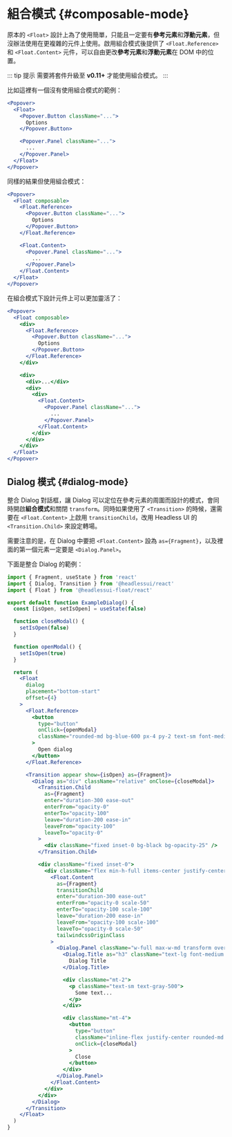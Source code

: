 # 組合模式 {#composable-mode}

原本的 `<Float>` 設計上為了使用簡單，只能且一定要有**參考元素**和**浮動元素**，但沒辦法使用在更複雜的元件上使用。啟用組合模式後提供了 `<Float.Reference>` 和 `<Float.Content>` 元件，可以自由更改**參考元素**和**浮動元素**在 DOM 中的位置。

::: tip 提示
需要將套件升級至 **v0.11+** 才能使用組合模式。
:::

比如這裡有一個沒有使用組合模式的範例：

```jsx
<Popover>
  <Float>
    <Popover.Button className="...">
      Options
    </Popover.Button>

    <Popover.Panel className="...">
      ...
    </Popover.Panel>
  </Float>
</Popover>
```

同樣的結果但使用組合模式：

```jsx {2,3,7,9,13}
<Popover>
  <Float composable>
    <Float.Reference>
      <Popover.Button className="...">
        Options
      </Popover.Button>
    </Float.Reference>

    <Float.Content>
      <Popover.Panel className="...">
        ...
      </Popover.Panel>
    </Float.Content>
  </Float>
</Popover>
```

在組合模式下設計元件上可以更加靈活了：

```jsx {2,4,8,15,19}
<Popover>
  <Float composable>
    <div>
      <Float.Reference>
        <Popover.Button className="...">
          Options
        </Popover.Button>
      </Float.Reference>
    </div>

    <div>
      <div>...</div>
      <div>
        <div>
          <Float.Content>
            <Popover.Panel className="...">
              ...
            </Popover.Panel>
          </Float.Content>
        </div>
      </div>
    </div>
  </Float>
</Popover>
```

## Dialog 模式 {#dialog-mode}

整合 Dialog 對話框，讓 Dialog 可以定位在參考元素的周圍而設計的模式，會同時開啟**組合模式**和關閉 `transform`。同時如果使用了 `<Transition>` 的時候，還需要在 `<Float.Content>` 上啟用 `transitionChild`，改用 Headless UI 的 `<Transition.Child>` 來設定轉場。

需要注意的是，在 Dialog 中要把 `<Float.Content>` 設為 `as={Fragment}`，以及裡面的第一個元素一定要是 `<Dialog.Panel>`。

下面是整合 Dialog 的範例：

```jsx {18,22,30,48-58,80}
import { Fragment, useState } from 'react'
import { Dialog, Transition } from '@headlessui/react'
import { Float } from '@headlessui-float/react'

export default function ExampleDialog() {
  const [isOpen, setIsOpen] = useState(false)

  function closeModal() {
    setIsOpen(false)
  }

  function openModal() {
    setIsOpen(true)
  }

  return (
    <Float
      dialog
      placement="bottom-start"
      offset={4}
    >
      <Float.Reference>
        <button
          type="button"
          onClick={openModal}
          className="rounded-md bg-blue-600 px-4 py-2 text-sm font-medium text-white hover:bg-opacity-80 focus:outline-none focus-visible:ring-2 focus-visible:ring-white focus-visible:ring-opacity-75"
        >
          Open dialog
        </button>
      </Float.Reference>

      <Transition appear show={isOpen} as={Fragment}>
        <Dialog as="div" className="relative" onClose={closeModal}>
          <Transition.Child
            as={Fragment}
            enter="duration-300 ease-out"
            enterFrom="opacity-0"
            enterTo="opacity-100"
            leave="duration-200 ease-in"
            leaveFrom="opacity-100"
            leaveTo="opacity-0"
          >
            <div className="fixed inset-0 bg-black bg-opacity-25" />
          </Transition.Child>

          <div className="fixed inset-0">
            <div className="flex min-h-full items-center justify-center p-4 text-center">
              <Float.Content
                as={Fragment}
                transitionChild
                enter="duration-300 ease-out"
                enterFrom="opacity-0 scale-50"
                enterTo="opacity-100 scale-100"
                leave="duration-200 ease-in"
                leaveFrom="opacity-100 scale-100"
                leaveTo="opacity-0 scale-50"
                tailwindcssOriginClass
              >
                <Dialog.Panel className="w-full max-w-md transform overflow-hidden rounded-2xl bg-white p-6 text-left align-middle shadow-xl transition-[transform,opacity] select-none">
                  <Dialog.Title as="h3" className="text-lg font-medium leading-6 text-gray-900">
                    Dialog Title
                  </Dialog.Title>

                  <div className="mt-2">
                    <p className="text-sm text-gray-500">
                      Some text...
                    </p>
                  </div>

                  <div className="mt-4">
                    <button
                      type="button"
                      className="inline-flex justify-center rounded-md border border-transparent bg-blue-100 px-4 py-2 text-sm font-medium text-blue-900 hover:bg-blue-200 focus:outline-none focus-visible:ring-2 focus-visible:ring-blue-500 focus-visible:ring-offset-2"
                      onClick={closeModal}
                    >
                      Close
                    </button>
                  </div>
                </Dialog.Panel>
              </Float.Content>
            </div>
          </div>
        </Dialog>
      </Transition>
    </Float>
  )
}
```
